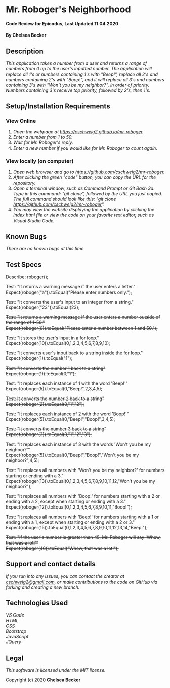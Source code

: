 # Mr. Roboger's Neighborhood

#### Code Review for Epicodus, Last Updated 11.04.2020

#### **By Chelsea Becker**

## Description

_This application takes a number from a user and returns a range of numbers from 0 up to the user's inputted number. The application will replace all 1's or numbers containing 1's with "Beep!", replace all 2's and numbers containing 2's with "Boop!", and it will replace all 3's and numbers containing 3's with "Won't you be my neighbor?", in order of priority. Numbers containing 3's receive top priority, followed by 2's, then 1's._

## Setup/Installation Requirements
### View Online
1. _Open the webpage at https://cschweig2.github.io/mr-roboger._
2. _Enter a number from 1 to 50._
3. _Wait for Mr. Roboger's reply._
4. _Enter a new number if you would like for Mr. Roboger to count again._

### View locally (on computer)
1. _Open web browser and go to https://github.com/cschweig2/mr-roboger._
2. _After clicking the green "code" button, you can copy the URL for the repository._
3. _Open a terminal window, such as Command Prompt or Git Bash
  3a. Type in this command: "git clone", followed by the URL you just copied. The full command should look like this: "git clone https://github.com/cschweig2/mr-roboger"._
4. _You may view the website displaying the application by clicking the index.html file or view the code on your favorite text editor, such as Visual Studio Code._

## Known Bugs

_There are no known bugs at this time._

## Test Specs

Describe: roboger();

Test: "It returns a warning message if the user enters a letter."<br>
Expect(roboger("a")).toEqual("Please enter numbers only.");

Test: "It converts the user's input to an integer from a string."<br>
Expect(roboger("23")).toEqual(23);

~~Test: "It returns a warning message if the user enters a number outside of the range of 1-50."<br>~~
~~Expect(roboger(0)).toEqual("Please enter a number between 1 and 50.");~~

Test: "It stores the user's input in a for loop."<br>
Expect(roboger(10)).toEqual(0,1,2,3,4,5,6,7,8,9,10);

Test: "It converts user's input back to a string inside the for loop."
Expect(roboger(1)).toEqual("1");

~~Test: "It converts the number 1 back to a string"<br>~~
~~Expect(roboger(1)).toEqual(0,"1");~~

Test: "It replaces each instance of 1 with the word 'Beep!'"<br>
Expect(roboger(5)).toEqual(0,"Beep!",2,3,4,5);

~~Test: It converts the number 2 back to a string"<br>~~
~~Expect(roboger(2)).toEqual(0,"1","2");~~

Test: "It replaces each instance of 2 with the word 'Boop!'"<br>
Expect(roboger(5)).toEqual(0,"Beep!","Boop!",3,4,5);

~~Test: "It converts the number 3 back to a string"<br>~~
~~Expect(roboger(3)).toEqual(0,"1","2","3");~~

Test: "It replaces each instance of 3 with the words 'Won't you be my neighbor?'"<br>
Expect(roboger(5)).toEqual(0,"Beep!","Boop!","Won't you be my neighbor?",4,5);

Test: "It replaces all numbers with 'Won't you be my neighbor?' for numbers starting or ending with a 3."<br>
Expect(roboger(13)).toEqual(0,1,2,3,4,5,6,7,8,9,10,11,12,"Won't you be my neighbor?");

Test: "It replaces all numbers with 'Boop!' for numbers starting with a 2 or ending with a 2, except when starting or ending with a 3."<br>
Expect(roboger(12)).toEqual(0,1,2,3,4,5,6,7,8,9,10,11,"Boop!");

Test: "It replaces all numbers with 'Beep!' for numbers starting with a 1 or ending with a 1, except when starting or ending with a 2 or 3."<br>
Expect(roboger(15)).toEqual(0,1,2,3,4,5,6,7,8,9,10,11,12,13,14,"Beep!");

~~Test: "If the user's number is greater than 45, Mr. Roboger will say 'Whew, that was a lot!'"<br>~~
~~Expect(roboger(46)).toEqual("Whew, that was a lot!");~~

## Support and contact details

_If you run into any issues, you can contact the creator at cschweig2@gmail.com, or make contributions to the code on GitHub via forking and creating a new branch._

## Technologies Used

_VS Code_ <br />
_HTML_ <br />
_CSS_ <br />
_Bootstrap_ <br />
_JavaScript_ <br />
_JQuery_

## Legal

*This software is licensed under the MIT license.*

Copyright (c) 2020 **Chelsea Becker**